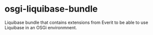osgi-liquibase-bundle
=====================

Liquibase bundle that contains extensions from Everit to be able to use Liquibase in an OSGi environmnent.


